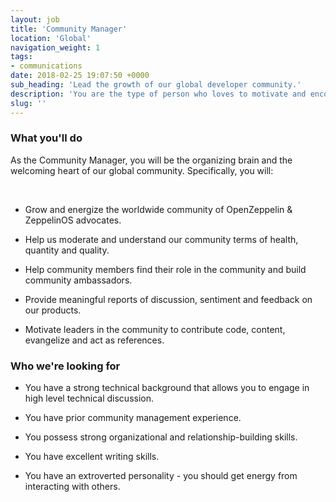 ```yaml
---
layout: job
title: 'Community Manager'
location: 'Global'
navigation_weight: 1
tags:
- communications
date: 2018-02-25 19:07:50 +0000
sub_heading: 'Lead the growth of our global developer community.'
description: 'You are the type of person who loves to motivate and encourage others. You are passionate about technology, and love staying up-to-date on the latest developments. You are detail-oriented and love getting things done.'
slug: ''
---
```


<div class="requirements container margin-auto">
  <h3 class="left-aligned job-title">What you'll do</h3>
  <p class="left-align small">As the Community Manager, you will be the organizing brain and the welcoming heart of our global community. Specifically, you will:</p>
  <br/>
  <ul>
    <li>
      <p class="small left-aligned">Grow and energize the worldwide community of OpenZeppelin & ZeppelinOS advocates.</p>
    </li>
    <li>
      <p class="small left-aligned">Help us moderate and understand our community terms of health, quantity and quality.</p>
    </li>
    <li>
      <p class="small left-aligned">Help community members find their role in the community and build community ambassadors.</p>
    </li>
    <li>
      <p class="small left-aligned">Provide meaningful reports of discussion, sentiment and feedback on our products.</p>
    </li>
    <li>
      <p class="small left-aligned">Motivate leaders in the community to contribute code, content, evangelize and act as references.</p>
    </li>
  </ul>
</div>
<div class="requirements container margin-auto">
  <h3 class="left-aligned job-title">Who we're looking for</h3>
  <ul>
    <li>
      <p class="small left-aligned">You have a strong technical background that allows you to engage in high level technical discussion.</p>
    </li>
    <li>
      <p class="small left-aligned">You have prior community management experience.</p>
    </li>
    <li>
      <p class="small left-aligned">You possess strong organizational and relationship-building skills.</p>
    </li>
    <li>
      <p class="small left-aligned">You have excellent writing skills.</p>
    </li>
    <li>
      <p class="small left-aligned">You have an extroverted personality - you should get energy from interacting with others.</p>
    </li>
  </ul>
</div>